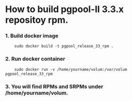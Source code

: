 How to build pgpool-II 3.3.x repositoy rpm.
==================

### 1. Build docker image

```
	sudo docker build -t pgpool_release_33_rpm .
```

### 2. Run docker container

```
	sudo docker run -v /home/yourname/volum:/var/volum pgpool_release_33_rpm
```
### 3. You will find RPMs and SRPMs under /home/yourname/volum.
